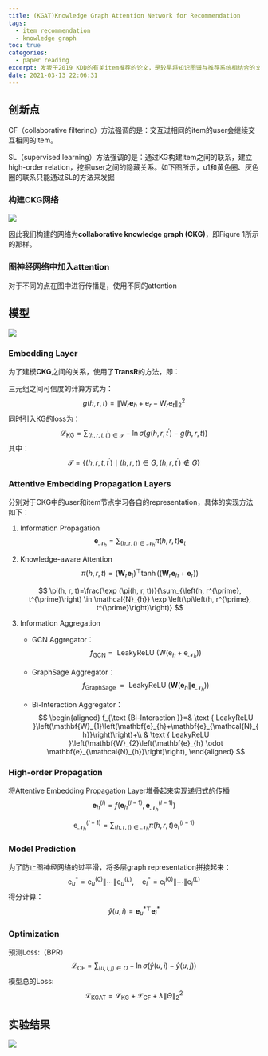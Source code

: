 ```yaml
---
title: (KGAT)Knowledge Graph Attention Network for Recommendation
tags:
  - item recommendation
  - knowledge graph
toc: true
categories:
  - paper reading
excerpt: 发表于2019 KDD的有关item推荐的论文，是较早将知识图谱与推荐系统相结合的文章，同时结合了图神经网络技术
date: 2021-03-13 22:06:31
---
```





## 创新点

CF（collaborative filtering）方法强调的是：交互过相同的item的user会继续交互相同的item。

SL（supervised learning）方法强调的是：通过KG构建item之间的联系，建立high-order relation，挖掘user之间的隐藏关系。如下图所示，u1和黄色圈、灰色圈的联系只能通过SL的方法来发掘

### 构建CKG网络

![](https://gitblog-1302688916.cos.ap-beijing.myqcloud.com/cs224n/202103/13/212412-629929.png)

因此我们构建的网络为**collaborative knowledge graph (CKG)**，即Figure 1所示的那样。

### 图神经网络中加入attention

对于不同的点在图中进行传播是，使用不同的attention



## 模型

![](https://gitblog-1302688916.cos.ap-beijing.myqcloud.com/cs224n/202103/13/214247-662171.png)

### Embedding Layer

为了建模**CKG**之间的关系，使用了**TransR**的方法，即：

三元组之间可信度的计算方式为：
$$
g(h, r, t)=\left\|\mathrm{W}_{r} \mathbf{e}_{h}+\mathrm{e}_{r}-\mathrm{W}_{r} \mathrm{e}_{t}\right\|_{2}^{2}
$$
同时引入KG的loss为：
$$
\mathcal{L}_{\mathrm{KG}}=\sum_{\left(h, r, t, t^{\prime}\right) \in \mathcal{T}}-\ln \sigma\left(g\left(h, r, t^{\prime}\right)-g(h, r, t)\right)
$$
其中：
$$
\mathcal{T}=\left\{\left(h, r, t, t^{\prime}\right) \mid(h, r, t) \in G,\left(h, r, t^{\prime}\right) \notin G\right\}
$$


### Attentive Embedding Propagation Layers 

分别对于CKG中的user和item节点学习各自的representation，具体的实现方法如下：

1.  Information Propagation
    $$
    \mathbf{e}_{\mathcal{N}_{h}}=\sum_{(h, r, t) \in \mathcal{N}_{h}} \pi(h, r, t) \mathbf{e}_{t}
    $$

2.  Knowledge-aware Attention
    $$
    \pi(h, r, t)=\left(\mathbf{W}_{r} \mathbf{e}_{t}\right)^{\top} \tanh \left(\left(\mathbf{W}_{r} \mathbf{e}_{h}+\mathbf{e}_{r}\right)\right)
    $$

    $$
    \pi(h, r, t)=\frac{\exp (\pi(h, r, t))}{\sum_{\left(h, r^{\prime}, t^{\prime}\right) \in \mathcal{N}_{h}} \exp \left(\pi\left(h, r^{\prime}, t^{\prime}\right)\right)}
    $$

3.  Information Aggregation

    -   GCN Aggregator：
        $$
        f_{\mathrm{GCN}}=\text { LeakyReLU }\left(\mathrm{W}\left(\mathrm{e}_{h}+\mathrm{e}_{\mathcal{N}_{h}}\right)\right)
        $$

    -   GraphSage Aggregator：
        $$
        f_{\text {GraphSage }}=\text { LeakyReLU }\left(\mathbf{W}\left(\mathbf{e}_{h} \| \mathbf{e}_{\mathcal{N}_{h}}\right)\right)
        $$

    -   Bi-Interaction Aggregator：
        $$
        \begin{aligned}
        f_{\text {Bi-Interaction }}=& \text { LeakyReLU }\left(\mathbf{W}_{1}\left(\mathbf{e}_{h}+\mathbf{e}_{\mathcal{N}_{h}}\right)\right)+\\
        & \text { LeakyReLU }\left(\mathbf{W}_{2}\left(\mathbf{e}_{h} \odot \mathbf{e}_{\mathcal{N}_{h}}\right)\right),
        \end{aligned}
        $$


### High-order Propagation

将Attentive Embedding Propagation Layer堆叠起来实现递归式的传播
$$
\mathbf{e}_{h}^{(l)}=f\left(\mathbf{e}_{h}^{(l-1)}, \mathbf{e}_{\mathcal{N}_{h}}^{(l-1)}\right)
$$

$$
\mathrm{e}_{\mathcal{N}_{h}}^{(l-1)}=\sum_{(h, r, t) \in \mathcal{N}_{h}} \pi(h, r, t) \mathrm{e}_{t}^{(l-1)}
$$

### Model Prediction

为了防止图神经网络的过平滑，将多层graph representation拼接起来：
$$
\mathrm{e}_{u}^{*}=\mathrm{e}_{u}^{(0)}\|\cdots\| \mathrm{e}_{u}^{(L)}, \quad \mathrm{e}_{i}^{*}=\mathrm{e}_{i}^{(0)}\|\cdots\| \mathrm{e}_{i}^{(L)}
$$
得分计算：
$$
\hat{y}(u, i)=\mathbf{e}_{u}^{* \top} \mathbf{e}_{i}^{*}
$$

### Optimization

预测Loss:（BPR）
$$
\mathcal{L}_{\mathrm{CF}}=\sum_{(u, i, j) \in O}-\ln \sigma(\hat{y}(u, i)-\hat{y}(u, j))
$$
模型总的Loss:
$$
\mathcal{L}_{\mathrm{KGAT}}=\mathcal{L}_{\mathrm{KG}}+\mathcal{L}_{\mathrm{CF}}+\lambda\|\Theta\|_{2}^{2}
$$


## 实验结果

![](https://gitblog-1302688916.cos.ap-beijing.myqcloud.com/cs224n/202103/13/220535-629489.png)